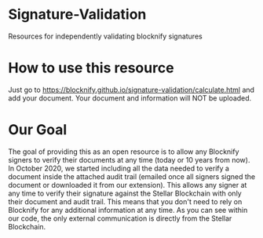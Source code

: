 # Signature-Validation
Resources for independently validating blocknify signatures

# How to use this resource
Just go to https://blocknify.github.io/signature-validation/calculate.html and add your document. Your document and information will NOT be uploaded.

# Our Goal
The goal of providing this as an open resource is to allow any Blocknify signers to verify their documents at any time (today or 10 years from now). In October 2020, we started including all the data needed to verify a document inside the attached audit trail (emailed once all signers signed the document or downloaded it from our extension). This allows any signer at any time to verify their signature against the Stellar Blockchain with only their document and audit trail. This means that you don't need to rely on Blocknify for any additional information at any time. As you can see within our code, the only external communication is directly from the Stellar Blockchain.
